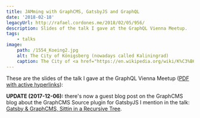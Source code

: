 ```yaml
---
title: JAMming with GraphCMS, GatsbyJS and GraphQL
date: '2018-02-18'
legacyUrl: http://rafael.cordones.me/2018/02/05/956/
description: Slides of the talk I gave at the GraphQL Vienna Meetup.
tags: 
    - talks
image:
    path: /1554_Koeing2.jpg
    alt: The City of Königsberg (nowadays called Kaliningrad)
    caption: The City of <a href="https://en.wikipedia.org/wiki/K%C3%B6nigsberg">Königsberg</a> (nowadays called <a href="https://en.wikipedia.org/wiki/Kaliningrad">Kaliningrad</a>) with a view of the <a href="https://en.wikipedia.org/wiki/Seven_Bridges_of_K%C3%B6nigsberg">seven bridges</a>. Image credit <a href="http://visualhistory.livejournal.com/39249.html">Historic Cities Research Project</a>
---
```


These are the slides of the talk I gave at the <a hef="https://www.meetup.com/GraphQL-Vienna/">GraphQL Vienna Meetup</a> (<a href="https://speakerd.s3.amazonaws.com/presentations/97c469eb70b24f09bdaeae1bb49aa018/graphql-vienna-jamming-with-graphcms-gatsbyjs-and-graphql.pdf">PDF with active hyperlinks</a>):
<script async class="speakerdeck-embed" data-id="97c469eb70b24f09bdaeae1bb49aa018" data-ratio="1.77777777777778" src="//speakerdeck.com/assets/embed.js"></script>

<alert type="info">
    <strong>UPDATE (2017-12-06):</strong> there's now a guest blog post on the GraphCMS blog about the GraphCMS Source plugin for GatsbyJS I mention in the talk: <a href="https://graphcms.com/blog/gatsby-graphcms-plugin">Gatsby & GraphCMS, Sittin in a Recursive Tree</a>.
</alert>
